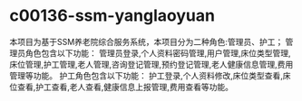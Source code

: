 # c00136-ssm-yanglaoyuan
本项目为基于SSM养老院综合服务系统，本项目分为二种角色:管理员、护工； 管理员角色包含以下功能： 管理员登录,个人资料密码管理,用户管理,床位类型管理,床位管理,护工管理,老人管理,咨询登记管理,预约登记管理,老人健康信息管理,费用管理等功能。  护工角色包含以下功能： 护工登录,个人资料修改,床位类型查看,床位查看,护工查看,老人查看,健康信息上报管理,费用查看等功能。
